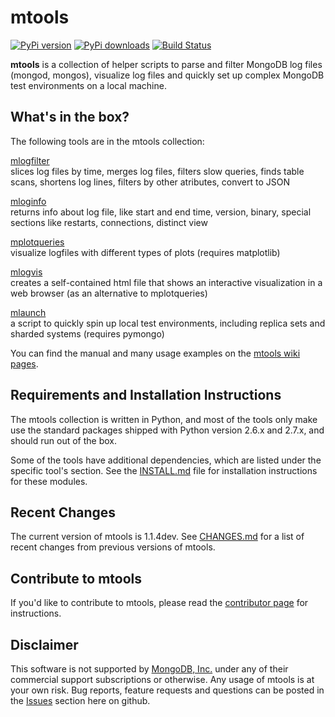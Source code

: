 # mtools

[![PyPi version](https://pypip.in/v/mtools/badge.png)](https://crate.io/packages/$REPO/) 
[![PyPi downloads](https://pypip.in/d/mtools/badge.png)](https://crate.io/packages/$REPO/) 
[![Build Status](https://travis-ci.org/rueckstiess/mtools.png?branch=master)](https://travis-ci.org/rueckstiess/mtools)

**mtools** is a collection of helper scripts to parse and filter MongoDB log files (mongod, mongos), visualize log files and quickly set up complex MongoDB test environments on a local machine.


What's in the box?
------------------

The following tools are in the mtools collection:

[mlogfilter](https://github.com/rueckstiess/mtools/wiki/mlogfilter) <br>
slices log files by time, merges log files, filters slow queries, finds table scans, shortens log lines, filters by other atributes, convert to JSON

[mloginfo](https://github.com/rueckstiess/mtools/wiki/mloginfo) <br>
returns info about log file, like start and end time, version, binary, special sections like restarts, connections, distinct view

[mplotqueries](https://github.com/rueckstiess/mtools/wiki/mplotqueries) <br>
visualize logfiles with different types of plots (requires matplotlib)

[mlogvis](https://github.com/rueckstiess/mtools/wiki/mlogvis) <br>
creates a self-contained html file that shows an interactive visualization in a web browser (as an alternative to mplotqueries)

[mlaunch](https://github.com/rueckstiess/mtools/wiki/mlaunch) <br>
a script to quickly spin up local test environments, including replica sets and sharded systems (requires pymongo)


You can find the manual and many usage examples on the [mtools wiki pages](https://github.com/rueckstiess/mtools/wiki).


Requirements and Installation Instructions
------------------------------------------

The mtools collection is written in Python, and most of the tools only make
use the standard packages shipped with Python version 2.6.x and 2.7.x, and should run out of the box.

Some of the tools have additional dependencies, which are listed under the 
specific tool's section. See the [INSTALL.md](./INSTALL.md) file for installation 
instructions for these modules.


Recent Changes
--------------

The current version of mtools is 1.1.4dev. See [CHANGES.md](./CHANGES.md) for a list of recent changes from previous versions of mtools.


Contribute to mtools
--------------------
If you'd like to contribute to mtools, please read the [contributor page](tutorials/contributing.md) for instructions.


Disclaimer
----------

This software is not supported by [MongoDB, Inc.](http://www.mongodb.com) under any of their commercial support subscriptions or otherwise. Any usage of mtools is at your own risk. 
Bug reports, feature requests and questions can be posted in the [Issues](https://github.com/rueckstiess/mtools/issues?state=open) section here on github. 


